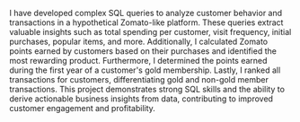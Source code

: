 I have developed complex SQL queries to analyze customer behavior and transactions in a hypothetical Zomato-like platform. These queries extract valuable insights such as total spending per customer, visit frequency, initial purchases, popular items, and more. Additionally, I calculated Zomato points earned by customers based on their purchases and identified the most rewarding product. Furthermore, I determined the points earned during the first year of a customer's gold membership. Lastly, I ranked all transactions for customers, differentiating gold and non-gold member transactions. This project demonstrates strong SQL skills and the ability to derive actionable business insights from data, contributing to improved customer engagement and profitability.
